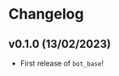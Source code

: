 # Changelog

<!--next-version-placeholder-->

## v0.1.0 (13/02/2023)

- First release of `bot_base`!
